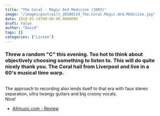 ```yaml
---
title: "The Coral - Magic And Medicine (2003)"
image: "/images/post/wilt_20180114_The.Coral.Magic.And.Medicine.jpg"
date: 2018-01-14T00:00:00.0000000
draft: false
author: "David"
tags: []
categories: ["Listen"]
---
```

### Threw a random "C" this evening. Too hot to think about objectively choosing something to listen to. This will do quite nicely thank you. The Coral hail from Liverpool and live in a 60's musical time warp.  
   
The approach to recording also lends itself to that era with faux stereo separation, ultra twangy guitars and big croony vocals.  
Nice!

-  [Allmusic.com - Review](https://www.allmusic.com/album/magic-and-medicine-mw0000327297)